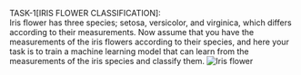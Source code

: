 TASK-1[IRIS FLOWER CLASSIFICATION]:   
Iris flower has three species; setosa, versicolor, and virginica, which differs according to their
measurements. Now assume that you have the measurements of the iris flowers according to
their species, and here your task is to train a machine learning model that can learn from the
measurements of the iris species and classify them.
![Iris flower](https://github.com/Devisri2003/OIBSIP/assets/104018021/2d419115-f91e-4a2a-8f57-d017012deec8)
